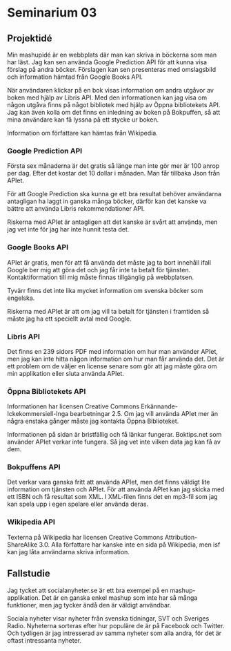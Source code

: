 Seminarium 03
=============


Projektidé
----------

Min mashupidé är en webbplats där man kan skriva in böckerna som man har läst. Jag kan sen använda Google Prediction API för att kunna visa förslag på andra böcker. Förslagen kan sen presenteras med omslagsbild och information hämtad från Google Books API.

När användaren klickar på en bok visas information om andra utgåvor av boken med hjälp av Libris API. Med den informationen kan jag visa om någon utgåva finns på något bibliotek med hjälp av Öppna bibliotekets API. Jag kan även kolla om det finns en inledning av boken på Bokpuffen, så att mina användare kan få lyssna på ett stycke ur boken.

Information om författare kan hämtas från Wikipedia.

### Google Prediction API

Första sex månaderna är det gratis så länge man inte gör mer är 100 anrop per dag. Efter det kostar det 10 dollar i månaden. Man får tillbaka Json från APIet.

För att Google Prediction ska kunna ge ett bra resultat behöver användarna antagligan ha laggt in ganska många böcker, därför kan det kanske va bättre att använda Libris rekommendationer API.

Riskerna med APIet är antagligen att det kanske är svårt att använda, men jag vet inte för jag har inte hunnit testa det.

### Google Books API

APIet är gratis, men för att få använda det måste jag ta bort innehåll ifall Google ber mig att göra det och jag får inte ta betalt för tjänsten. Kontaktiformation till mig måste finnas tillgänglig på webbplatsen.

Tyvärr finns det inte lika mycket information om svenska böcker som engelska.

Riskerna med APIet är att om jag vill ta betalt för tjänsten i framtiden så måste jag ha ett speciellt avtal med Google.

### Libris API

Det finns en 239 sidors PDF med information om hur man använder APIet, men jag kan inte hitta någon information om hur man får använda det. Det är ett problem om de väljer en license senare som gör att jag måste göra om min applikation eller sluta använda APIet.

### Öppna Bibliotekets API

Informationen har licensen Creative Commons Erkännande-Ickekommersiell-Inga bearbetningar 2.5. Om jag vill använda APIet mer än några enstaka gånger måste jag kontakta Öppna Biblioteket.

Informationen på sidan är bristfällig och få länkar fungerar. Boktips.net som använder APIet verkar inte fungera. Så jag vet inte vilken data jag kan få av dem.

### Bokpuffens API

Det verkar vara ganska fritt att använda APIet, men det finns väldigt lite information om tjänsten och APIet. För att använda APIet kan jag skicka med ett ISBN och få resultat som XML. I XML-filen finns det en mp3-fil som jag kan spela upp i egen spelare eller använda deras.

### Wikipedia API

Texterna på Wikipedia har licensen Creative Commons Attribution-ShareAlike 3.0. Alla författare har kanske inte en sida på Wikipedia, men isf kan jag låta användarna skriva information.


Fallstudie
----------

Jag tycket att socialanyheter.se är ett bra exempel på en mashup-applikation. Det är en ganska enkel mashup som inte har så många funktioner, men jag tycker ändå den är väldigt användbar.

Sociala nyheter visar nyheter från svenska tidningar, SVT och Sveriges Radio. Nyheterna sorteras efter hur populäre de är på Facebook och Twitter. Och tydligen är jag intresserad av samma nyheter som alla andra, för det är oftast intressanta nyheter.
